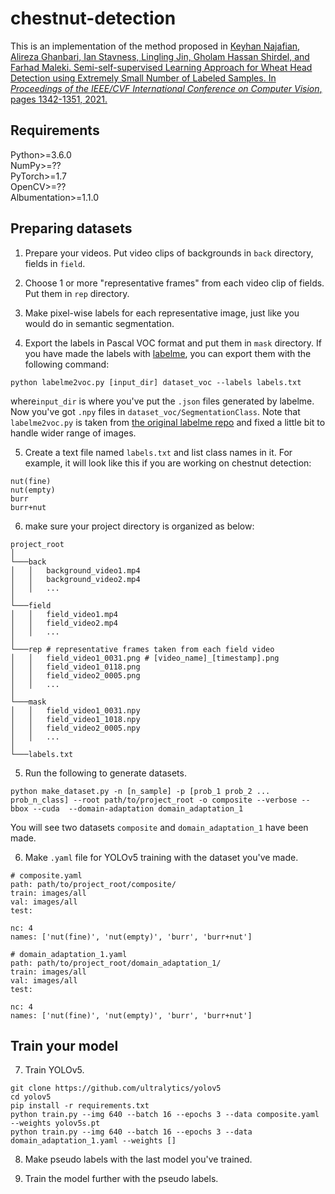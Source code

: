 # chestnut-detection

This is an implementation of the method proposed in [Keyhan Najafian, Alireza Ghanbari, Ian Stavness, Lingling Jin, Gholam Hassan Shirdel, and Farhad Maleki. Semi-self-supervised Learning Approach for Wheat Head Detection using Extremely Small Number of Labeled Samples. In *Proceedings of the IEEE/CVF International Conference on Computer Vision*, pages 1342-1351, 2021.](https://openaccess.thecvf.com/content/ICCV2021W/CVPPA/papers/Najafian_A_Semi-Self-Supervised_Learning_Approach_for_Wheat_Head_Detection_Using_Extremely_ICCVW_2021_paper.pdf)

## Requirements
Python>=3.6.0  
NumPy>=??  
PyTorch>=1.7  
OpenCV>=??  
Albumentation>=1.1.0  

## Preparing datasets

1. Prepare your videos. Put video clips of backgrounds in `back` directory, fields in `field`.

2. Choose 1 or more "representative frames" from each video clip of fields. Put them in `rep` directory.

3. Make pixel-wise labels for each representative image, just like you would do in semantic segmentation.

4. Export the labels in Pascal VOC format and put them in `mask` directory. If you have made the labels with [labelme](https://github.com/wkentaro/labelme), you can export them with the following command:
```
python labelme2voc.py [input_dir] dataset_voc --labels labels.txt
```
where`input_dir` is where you've put the `.json` files generated by labelme.
Now you've got `.npy` files in `dataset_voc/SegmentationClass`.
Note that `labelme2voc.py` is taken from [the original labelme repo](https://github.com/wkentaro/labelme/blob/main/examples/semantic_segmentation/labelme2voc.py) and fixed a little bit to handle wider range of images.

5. Create a text file named `labels.txt` and list class names in it. For example, it will look like this if you are working on chestnut detection:
```
nut(fine)
nut(empty)
burr
burr+nut
```

6. make sure your project directory is organized as below:

```
project_root
│   
└───back
│   │   background_video1.mp4
│   │   background_video2.mp4
│   │   ...
│   
└───field
│   │   field_video1.mp4
│   │   field_video2.mp4
│   │	...
│
└───rep # representative frames taken from each field video
│   │   field_video1_0031.png # [video_name]_[timestamp].png
│   │   field_video1_0118.png
│   │	field_video2_0005.png
│   │	...
│
└───mask
│   │   field_video1_0031.npy
│   │   field_video1_1018.npy
│   │	field_video2_0005.npy
│   │	...
│
└───labels.txt
```

5. Run the following to generate datasets.
```
python make_dataset.py -n [n_sample] -p [prob_1 prob_2 ... prob_n_class] --root path/to/project_root -o composite --verbose --bbox --cuda  --domain-adaptation domain_adaptation_1
```
You will see two datasets `composite` and `domain_adaptation_1` have been made.

6. Make `.yaml` file for YOLOv5 training with the dataset you've made.
```
# composite.yaml
path: path/to/project_root/composite/
train: images/all
val: images/all
test:

nc: 4
names: ['nut(fine)', 'nut(empty)', 'burr', 'burr+nut']
```

```
# domain_adaptation_1.yaml
path: path/to/project_root/domain_adaptation_1/
train: images/all
val: images/all
test:

nc: 4
names: ['nut(fine)', 'nut(empty)', 'burr', 'burr+nut']
```

## Train your model

7. Train YOLOv5.
```
git clone https://github.com/ultralytics/yolov5
cd yolov5
pip install -r requirements.txt
python train.py --img 640 --batch 16 --epochs 3 --data composite.yaml --weights yolov5s.pt
python train.py --img 640 --batch 16 --epochs 3 --data domain_adaptation_1.yaml --weights []
```

8. Make pseudo labels with the last model you've trained.

9. Train the model further with the pseudo labels.

